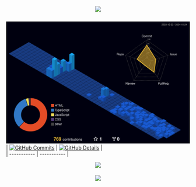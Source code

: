 <h1 font-size="200%" align="center"><img src="https://readme-typing-svg.herokuapp.com?color=19A5F0&width=380&height=28&lines=Hi👋+I'm+Victor+Mehiel..;Front-End+Developer..;Open-Source+Enthusiast..;Nice+To+Meet+You+....&center=true"></a></h1>

![](./profile-3d-contrib/profile-night-view.svg)
 | [![GitHub Commits](http://github-profile-summary-cards.vercel.app/api/cards/productive-time?username=mehiel-victor&theme=transparent&utcOffset=-3)](https://github.com/vn7n24fzkq/github-profile-summary-cards) | [![GitHub Details](http://github-profile-summary-cards.vercel.app/api/cards/profile-details?username=mehiel-victor&theme=transparent)](https://github.com/vn7n24fzkq/github-profile-summary-cards) |  
 | ----------- | ----------- |

  <div align="center" >
<a href="https://skillicons.dev"   >
  <img src="https://skillicons.dev/icons?i=git,vscode,javascript,typescript,css,html,react,next,tailwind,sass,nodejs,nest,docker,figma,github,jest,linux,styledcomponents,vercel,vite,bootstrap,mongodb,postgres,ableton" />
</a>
  <br />
  <br />
  </div>
   <div align="center" >
     <img src="https://github-profile-trophy.vercel.app/?username=mehiel-victor&row=1&column=6&theme=darkhub&margin-w=15&margin-h=15"/>
  </div>
  
 
  
 

